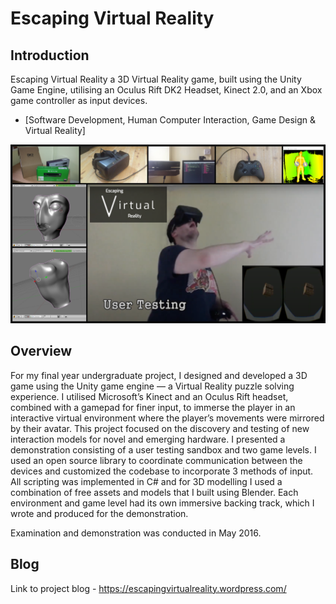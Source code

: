 # Escaping Virtual Reality

## Introduction

Escaping Virtual Reality a 3D Virtual Reality game, built using the Unity Game Engine, utilising an Oculus Rift DK2 Headset, Kinect 2.0, and an Xbox game controller as input devices.

 - [Software Development, Human Computer Interaction, Game Design & Virtual Reality]

![Overview](./img/EVR.png)

## Overview

For my final year undergraduate project, I designed and developed a 3D game using the Unity game engine — a Virtual Reality puzzle solving experience. I utilised Microsoft’s Kinect and an Oculus Rift headset, combined with a gamepad for finer input, to immerse the player in an interactive virtual environment where the player’s movements were mirrored by their avatar. This project focused on the discovery and testing of new interaction models for novel and emerging hardware. I presented a demonstration consisting of a user testing sandbox and two game levels. I used an open source library to coordinate communication between the devices and customized the codebase to incorporate 3 methods of input. All scripting was implemented in C# and for 3D modelling I used a combination of free assets and models that I built using Blender. Each environment and game level had its own immersive backing track, which I wrote and produced for the demonstration.

Examination and demonstration was conducted in May 2016.

## Blog

Link to project blog - https://escapingvirtualreality.wordpress.com/